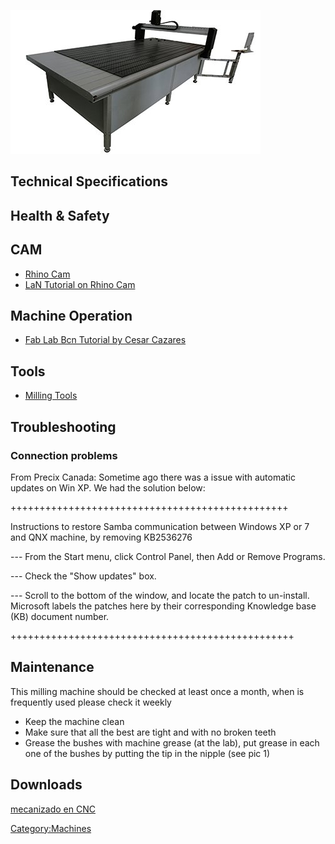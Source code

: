 ![](/assets/images/Machines_2.jpg "Machines_2.jpg")

## Technical Specifications

## Health & Safety

## CAM

  - [Rhino Cam](http://www.rhinocam.com/)
  - [LaN Tutorial on Rhino
    Cam](http://fablabbcn.org/fablabfiles/LaN%20RhinoCAM%20Tutorial_lo.pdf)

## Machine Operation

  - [Fab Lab Bcn Tutorial by Cesar
    Cazares](http://www.fablabbcn.org/images/Precix%20Milling%20Machine%20Manual.pdf)

## Tools

  - [Milling Tools](Milling_Tools "wikilink")

## Troubleshooting

### Connection problems

From Precix Canada: Sometime ago there was a issue with automatic
updates on Win XP. We had the solution below:

\++++++++++++++++++++++++++++++++++++++++++++++++

Instructions to restore Samba communication between Windows XP or 7 and
QNX machine, by removing KB2536276

\--- From the Start menu, click Control Panel, then Add or Remove
Programs.

\--- Check the "Show updates" box.

\--- Scroll to the bottom of the window, and locate the patch to
un-install. Microsoft labels the patches here by their corresponding
Knowledge base (KB) document number.

\+++++++++++++++++++++++++++++++++++++++++++++++++

## Maintenance

This milling machine should be checked at least once a month, when is
frequently used please check it weekly

  - Keep the machine clean
  - Make sure that all the best are tight and with no broken teeth
  - Grease the bushes with machine grease (at the lab), put grease in
    each one of the bushes by putting the tip in the nipple (see pic 1)

## Downloads

[mecanizado en CNC](https://mettcom.com/mecanizado-cnc)

[Category:Machines](Category:Machines "wikilink")